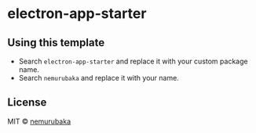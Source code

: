 # electron-app-starter

## Using this template

- Search `electron-app-starter` and replace it with your custom package name.
- Search `nemurubaka` and replace it with your name.

## License

MIT &copy; [nemurubaka](https://github.com/cijiugechu)